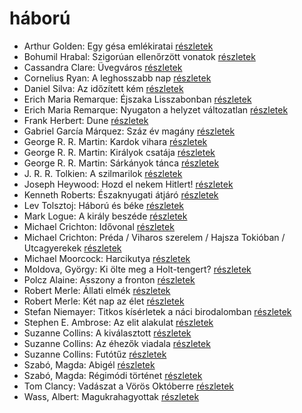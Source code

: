 # háború

- Arthur Golden: Egy gésa emlékiratai [részletek](_details/Arthur%20Golden.md#id_280)
- Bohumil Hrabal: Szigorúan ellenőrzött vonatok [részletek](_details/Bohumil%20Hrabal.md#id_449)
- Cassandra Clare: Üvegváros [részletek](_details/Cassandra%20Clare.md#id_637)
- Cornelius Ryan: A leghosszabb nap [részletek](_details/Cornelius%20Ryan.md#id_1455)
- Daniel Silva: Az időzített kém [részletek](_details/Daniel%20Silva.md#id_815)
- Erich Maria Remarque: Éjszaka Lisszabonban [részletek](_details/Erich%20Maria%20Remarque.md#id_357)
- Erich Maria Remarque: Nyugaton a helyzet változatlan [részletek](_details/Erich%20Maria%20Remarque.md#id_317)
- Frank Herbert: Dune [részletek](_details/Frank%20Herbert.md#id_182)
- Gabriel García Márquez: Száz év magány [részletek](_details/Gabriel%20Garc%C3%ADa%20M%C3%A1rquez.md#id_223)
- George R. R. Martin: Kardok vihara [részletek](_details/George%20R.%20R.%20Martin.md#id_424)
- George R. R. Martin: Királyok csatája [részletek](_details/George%20R.%20R.%20Martin.md#id_418)
- George R. R. Martin: Sárkányok tánca [részletek](_details/George%20R.%20R.%20Martin.md#id_898)
- J. R. R. Tolkien: A szilmarilok [részletek](_details/J.%20R.%20R.%20Tolkien.md#id_60)
- Joseph Heywood: Hozd el nekem Hitlert! [részletek](_details/Joseph%20Heywood.md#id_404)
- Kenneth Roberts: Északnyugati átjáró [részletek](_details/Kenneth%20Roberts.md#id_745)
- Lev Tolsztoj: Háború és béke [részletek](_details/Lev%20Tolsztoj.md#id_563)
- Mark Logue: A király beszéde [részletek](_details/Mark%20Logue.md#id_298)
- Michael Crichton: Idővonal [részletek](_details/Michael%20Crichton.md#id_754)
- Michael Crichton: Préda / Viharos szerelem / Hajsza Tokióban / Utcagyerekek [részletek](_details/Michael%20Crichton.md#id_758)
- Michael Moorcock: Harcikutya [részletek](_details/Michael%20Moorcock.md#id_525)
- Moldova, György: Ki ölte meg a Holt-tengert? [részletek](_details/Moldova%2C%20Gy%C3%B6rgy.md#id_1373)
- Polcz Alaine: Asszony a fronton [részletek](_details/Polcz%20Alaine.md#id_1443)
- Robert Merle: Állati elmék [részletek](_details/Robert%20Merle.md#id_326)
- Robert Merle: Két nap az élet [részletek](_details/Robert%20Merle.md#id_331)
- Stefan Niemayer: Titkos kísérletek a náci birodalomban [részletek](_details/Stefan%20Niemayer.md#id_806)
- Stephen E. Ambrose: Az elit alakulat [részletek](_details/Stephen%20E.%20Ambrose.md#id_316)
- Suzanne Collins: A kiválasztott [részletek](_details/Suzanne%20Collins.md#id_83)
- Suzanne Collins: Az éhezők viadala [részletek](_details/Suzanne%20Collins.md#id_81)
- Suzanne Collins: Futótűz [részletek](_details/Suzanne%20Collins.md#id_82)
- Szabó, Magda: Abigél [részletek](_details/Szab%C3%B3%2C%20Magda.md#id_1338)
- Szabó, Magda: Régimódi történet [részletek](_details/Szab%C3%B3%2C%20Magda.md#id_1356)
- Tom Clancy: Vadászat a Vörös Októberre [részletek](_details/Tom%20Clancy.md#id_1030)
- Wass, Albert: Magukrahagyottak [részletek](_details/Wass%2C%20Albert.md#id_203)